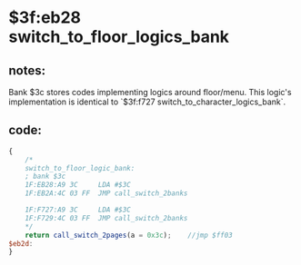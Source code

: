 ﻿
# $3f:eb28 switch_to_floor_logics_bank


## notes:
Bank $3c stores codes implementing logics around floor/menu.
This logic's implementation is identical to `$3f:f727 switch_to_character_logics_bank`.

## code:
```js
{
	/*
	switch_to_floor_logic_bank:
	; bank $3c
 	1F:EB28:A9 3C     LDA #$3C
 	1F:EB2A:4C 03 FF  JMP call_switch_2banks

	1F:F727:A9 3C     LDA #$3C
 	1F:F729:4C 03 FF  JMP call_switch_2banks
 	*/
	return call_switch_2pages(a = 0x3c);	//jmp $ff03
$eb2d:
}
```



